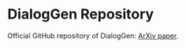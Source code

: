 # DialogGen Repository

Official GitHub repository of DialogGen: [ArXiv paper](https://arxiv.org/abs/your_paper_id).

